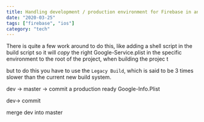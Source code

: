 ```yaml
---
title: Handling development / production environment for Firebase in an iOS Projects
date: "2020-03-25"
tags: ["firebase", "ios"]
category: "tech"
---
```


There is quite a few work around to do this, like adding a shell script in the build script so
it will _copy_ the right Google-Service.plist in the specific environment to the root of the project, when building the projec t

but to do this you have to use the `Legacy Build`, which is said to be 3 times slower than the current new build system.

dev
-> master -> commit a production ready Google-Info.Plist

dev-> commit

merge dev into master

